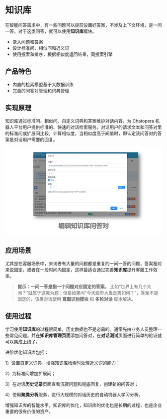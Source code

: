 # 知识库

在智能问答需求中，有一些问题可以提前设置好答案，不涉及上下文环境，是一问一答。对于这类问答，就可以使用**知识库**模块。

- 录入问题和答案
- 设计标准问、相似问和近义词
- 使用搜索和排序，根据相似度返回结果，同搜索引擎

## 产品特色

- 内置的检索模型基于大数据训练
- 完善的问答对管理和词典管理

## 实现原理

知识库通过标准问、相似问、自定义词典和答案维护对话内容，为 Chatopera 机器人平台用户提供标准的、快速的对话检索服务。对话用户的请求文本和问答对里的标准问或扩展问比较，计算相似度，当相似度高于阀值时，即认定该问答对的答案是对话用户需要的回复。

<img width="600" src="../../../images/products/platform/mechanism/image2021-8-19_15-5-27.png"/>


## 应用场景

尤其是在客服场景中，来访者有大量的问题都是重复的一问一答的问题，答案相对来说固定，或者在一段时间内固定，这样最适合通过完善**知识库**提升客服工作效率。

> **提示：一问一答是指一个问题对应固定的答案。** 比如“世界上有几个大洲？”就属于这类为题；但是如果问“今天股市大盘走势如何？”，答案不是固定的，该类对话使用 **意图识别模块** 和 **多轮对话** 脚本解决。

## 使用过程

学习使用**知识库**的过程很简单，历史数据也不是必需的。通常先由业务人员整理一些常见问题，并在**知识库管理页面**添加问答对，在**对话测试**页面进行简单的验证就可以集成上线了。

进阶优化知识库包括：

1）设置自定义词典，增强知识库检索时处理近义词的能力；

2）为标准问增加扩展问；

3）在对话**历史记录**页面查看沉寂问题和兜底回复，创建新的问答对；

4）使用**聚类分析**服务，进行大规模的对话历史的自动机器人学习分析。

增强知识库的智能水平，知识库的优化，知识库的优化也是长期的过程，也是企业重要的很有价值的资产。

